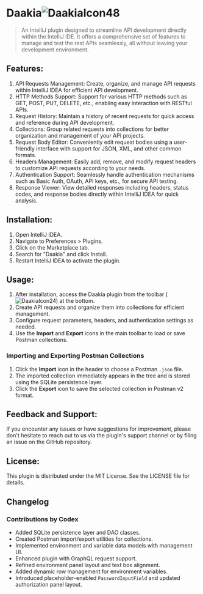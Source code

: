 # Daakia![DaakiaIcon48](https://github.com/appsbysalil/daakia/assets/34584327/5dcffba1-09c0-4c1a-9968-2b5600c5d8fb)
> An IntelliJ plugin designed to streamline API development directly within the IntelliJ IDE. 
It offers a comprehensive set of features to manage and test the rest APIs seamlessly, all without leaving your development environment.

## Features:

1. API Requests Management: Create, organize, and manage API requests within IntelliJ IDEA for efficient API development.
2. HTTP Methods Support: Support for various HTTP methods such as GET, POST, PUT, DELETE, etc., enabling easy interaction with RESTful APIs.
3. Request History: Maintain a history of recent requests for quick access and reference during API development.
4. Collections: Group related requests into collections for better organization and management of your API projects.
5. Request Body Editor: Conveniently edit request bodies using a user-friendly interface with support for JSON, XML, and other common formats.
6. Headers Management: Easily add, remove, and modify request headers to customize API requests according to your needs.
7. Authentication Support: Seamlessly handle authentication mechanisms such as Basic Auth, OAuth, API keys, etc., for secure API testing.
8. Response Viewer: View detailed responses including headers, status codes, and response bodies directly within IntelliJ IDEA for quick analysis.


## Installation:

1. Open IntelliJ IDEA.
2. Navigate to Preferences > Plugins.
3. Click on the Marketplace tab.
4. Search for "Daakia" and click Install.
5. Restart IntelliJ IDEA to activate the plugin.

## Usage:

1. After installation, access the Daakia plugin from the toolbar (![DaakiaIcon24](https://github.com/appsbysalil/daakia/assets/34584327/f75731fa-5640-4f19-9022-29b7533492e2)) at the bottom.
2. Create API requests and organize them into collections for efficient management.
3. Configure request parameters, headers, and authentication settings as needed.
4. Use the **Import** and **Export** icons in the main toolbar to load or save Postman collections.

### Importing and Exporting Postman Collections

1. Click the **Import** icon in the header to choose a Postman `.json` file.
2. The imported collection immediately appears in the tree and is stored using the SQLite persistence layer.
3. Click the **Export** icon to save the selected collection in Postman v2 format.

## Feedback and Support:

If you encounter any issues or have suggestions for improvement, please don't hesitate to reach out to us via the plugin's support channel or by filing an issue on the GitHub repository.

## License:

This plugin is distributed under the MIT License. See the LICENSE file for details.

## Changelog

### Contributions by Codex

- Added SQLite persistence layer and DAO classes.
- Created Postman import/export utilities for collections.
- Implemented environment and variable data models with management UI.
- Enhanced plugin with GraphQL request support.
- Refined environment panel layout and text box alignment.
- Added dynamic row management for environment variables.
- Introduced placeholder-enabled `PasswordInputField` and updated authorization panel layout.
